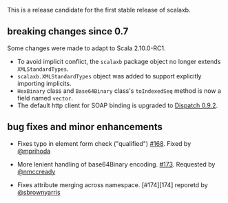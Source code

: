 This is a release candidate for the first stable release of scalaxb.

## breaking changes since 0.7

Some changes were made to adapt to Scala 2.10.0-RC1.

- To avoid implicit conflict, the `scalaxb` package object no longer extends `XMLStandardTypes`.
- `scalaxb.XMLStandardTypes` object was added to support explicitly importing implicits.
- `HexBinary` class and `Base64Binary` class's `toIndexedSeq` method is now a field named `vector`.
- The default http client for SOAP binding is upgraded to [Dispatch 0.9.2](http://dispatch.databinder.net/).

## bug fixes and minor enhancements

- Fixes typo in element form check ("qualified") [#168][168]. Fixed by [@mprihoda][@mprihoda]
- More lenient handling of base64Binary encoding. [#173][173]. Requested by [@nmccready][@nmccready]
- Fixes attribute merging across namespace. [#174][174] reporetd by [@sbrownyarris][@sbrownyarris]

  [168]: https://github.com/eed3si9n/scalaxb/pull/168
  [173]: https://github.com/eed3si9n/scalaxb/pull/173
  [@mprihoda]: https://github.com/mprihoda
  [@nmccready]: https://github.com/nmccready
  [@sbrownyarris]: https://github.com/sbrownyarris
